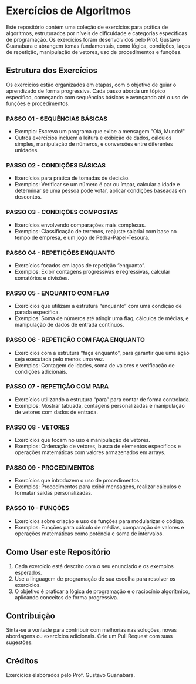 # Exercícios de Algoritmos

Este repositório contém uma coleção de exercícios para prática de algoritmos, estruturados por níveis de dificuldade e categorias específicas de programação. Os exercícios foram desenvolvidos pelo Prof. Gustavo Guanabara e abrangem temas fundamentais, como lógica, condições, laços de repetição, manipulação de vetores, uso de procedimentos e funções.

## Estrutura dos Exercícios

Os exercícios estão organizados em etapas, com o objetivo de guiar o aprendizado de forma progressiva. Cada passo aborda um tópico específico, começando com sequências básicas e avançando até o uso de funções e procedimentos.

### PASSO 01 - SEQUÊNCIAS BÁSICAS
- Exemplo: Escreva um programa que exibe a mensagem "Olá, Mundo!"
- Outros exercícios incluem a leitura e exibição de dados, cálculos simples, manipulação de números, e conversões entre diferentes unidades.

### PASSO 02 - CONDIÇÕES BÁSICAS
- Exercícios para prática de tomadas de decisão.
- Exemplos: Verificar se um número é par ou ímpar, calcular a idade e determinar se uma pessoa pode votar, aplicar condições baseadas em descontos.

### PASSO 03 - CONDIÇÕES COMPOSTAS
- Exercícios envolvendo comparações mais complexas.
- Exemplos: Classificação de terrenos, reajuste salarial com base no tempo de empresa, e um jogo de Pedra-Papel-Tesoura.

### PASSO 04 - REPETIÇÕES ENQUANTO
- Exercícios focados em laços de repetição “enquanto”.
- Exemplos: Exibir contagens progressivas e regressivas, calcular somatórios e divisões.

### PASSO 05 - ENQUANTO COM FLAG
- Exercícios que utilizam a estrutura “enquanto” com uma condição de parada específica.
- Exemplos: Soma de números até atingir uma flag, cálculos de médias, e manipulação de dados de entrada contínuos.

### PASSO 06 - REPETIÇÃO COM FAÇA ENQUANTO
- Exercícios com a estrutura “faça enquanto”, para garantir que uma ação seja executada pelo menos uma vez.
- Exemplos: Contagem de idades, soma de valores e verificação de condições adicionais.

### PASSO 07 - REPETIÇÃO COM PARA
- Exercícios utilizando a estrutura “para” para contar de forma controlada.
- Exemplos: Mostrar tabuada, contagens personalizadas e manipulação de vetores com dados de entrada.

### PASSO 08 - VETORES
- Exercícios que focam no uso e manipulação de vetores.
- Exemplos: Ordenação de vetores, busca de elementos específicos e operações matemáticas com valores armazenados em arrays.

### PASSO 09 - PROCEDIMENTOS
- Exercícios que introduzem o uso de procedimentos.
- Exemplos: Procedimentos para exibir mensagens, realizar cálculos e formatar saídas personalizadas.

### PASSO 10 - FUNÇÕES
- Exercícios sobre criação e uso de funções para modularizar o código.
- Exemplos: Funções para cálculo de médias, comparação de valores e operações matemáticas como potência e soma de intervalos.

## Como Usar este Repositório

1. Cada exercício está descrito com o seu enunciado e os exemplos esperados.
2. Use a linguagem de programação de sua escolha para resolver os exercícios.
3. O objetivo é praticar a lógica de programação e o raciocínio algorítmico, aplicando conceitos de forma progressiva.

## Contribuição

Sinta-se à vontade para contribuir com melhorias nas soluções, novas abordagens ou exercícios adicionais. Crie um Pull Request com suas sugestões.

## Créditos

Exercícios elaborados pelo Prof. Gustavo Guanabara.
